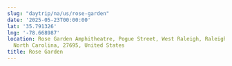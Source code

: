 ```yaml
---
slug: "daytrip/na/us/rose-garden"
date: '2025-05-23T00:00:00'
lat: '35.791326'
lng: '-78.668987'
location: Rose Garden Amphitheatre, Pogue Street, West Raleigh, Raleigh, Wake County,
  North Carolina, 27695, United States
title: Rose Garden
---
```



